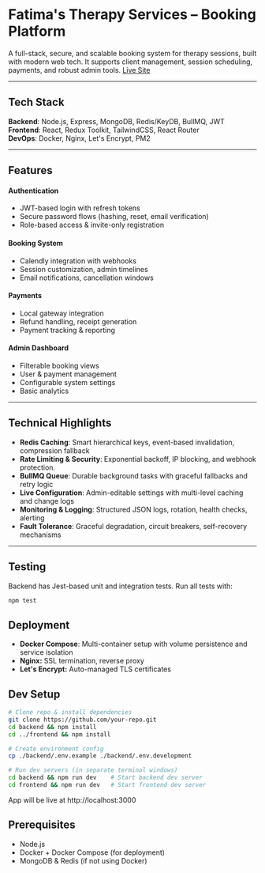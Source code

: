 # Fatima's Therapy Services – Booking Platform

A full-stack, secure, and scalable booking system for therapy sessions, built with modern web tech. It supports client management, session scheduling, payments, and robust admin tools. [Live Site](https://www.fatimanaqvi.com)

---

## Tech Stack

**Backend**: Node.js, Express, MongoDB, Redis/KeyDB, BullMQ, JWT  
**Frontend**: React, Redux Toolkit, TailwindCSS, React Router  
**DevOps**: Docker, Nginx, Let's Encrypt, PM2

---

## Features

#### Authentication

- JWT-based login with refresh tokens
- Secure password flows (hashing, reset, email verification)
- Role-based access & invite-only registration

#### Booking System

- Calendly integration with webhooks
- Session customization, admin timelines
- Email notifications, cancellation windows

#### Payments

- Local gateway integration
- Refund handling, receipt generation
- Payment tracking & reporting

#### Admin Dashboard

- Filterable booking views
- User & payment management
- Configurable system settings
- Basic analytics

---

## Technical Highlights

- **Redis Caching**: Smart hierarchical keys, event-based invalidation, compression fallback
- **Rate Limiting & Security**: Exponential backoff, IP blocking, and webhook protection.
- **BullMQ Queue**: Durable background tasks with graceful fallbacks and retry logic
- **Live Configuration**: Admin-editable settings with multi-level caching and change logs
- **Monitoring & Logging**: Structured JSON logs, rotation, health checks, alerting
- **Fault Tolerance**: Graceful degradation, circuit breakers, self-recovery mechanisms

---

## Testing

Backend has Jest-based unit and integration tests. Run all tests with:

```bash
npm test
```

## Deployment

- **Docker Compose**: Multi-container setup with volume persistence and service isolation
- **Nginx:** SSL termination, reverse proxy
- **Let's Encrypt:** Auto-managed TLS certificates

## Dev Setup

```bash
# Clone repo & install dependencies
git clone https://github.com/your-repo.git
cd backend && npm install
cd ../frontend && npm install

# Create environment config
cp ./backend/.env.example ./backend/.env.development

# Run dev servers (in separate terminal windows)
cd backend && npm run dev    # Start backend dev server
cd frontend && npm run dev   # Start frontend dev server
```

App will be live at http://localhost:3000

## Prerequisites

- Node.js
- Docker + Docker Compose (for deployment)
- MongoDB & Redis (if not using Docker)
